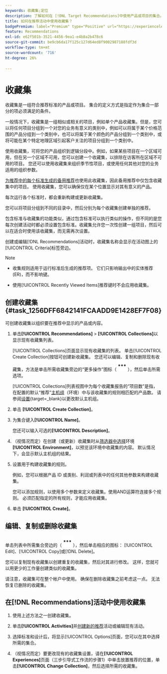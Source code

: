```yaml
---
keywords: 收藏集;定位
description: 了解如何在 [!DNL Target Recommendations]中使用产品或项目的集合。
title: 如何在推荐活动中使用收藏集？
badgePremium: label="Premium" type="Positive" url="https://experienceleague.adobe.com/docs/target/using/introduction/intro.html?lang=en#premium newtab=true" tooltip="查看Target Premium中包含的内容。"
feature: Recommendations
exl-id: e62f501b-3521-4456-9ea1-e4b8a2b478c6
source-git-commit: be9cb6da17f125c127d64ed8f9002987188fdf3d
workflow-type: tm+mt
source-wordcount: '716'
ht-degree: 26%

---
```


# 收藏集

收藏集是一组符合推荐标准的产品或项目。 集合的定义方式是指定作为集合一部分的项必须满足的条件。

一般情况下，收藏集是一组相似或相关的项目，例如单个产品收藏集。但是，您可以将任何项目分组到一个对您的业务有意义的类别中，例如可以将属于某个价格范围的产品分组到一个类别中，也可以将属于某个颜色的产品分组到一个类别中，或将可能在某个特定地理区域引起客户关注的项目分组到一个类别中。

使用收藏集，可将您的产品组织到逻辑分段中。例如，如果某些项目在一个区域可用，但在另一个区域不可用，您可以创建一个收藏集，以排除在访客所在区域不可用的项目。 您还可以使用收藏集来组织季节性项目，或使用任何其他对您的业务适用的组织参数。

[为推荐中的每个标准生成的备用推荐](/help/main/c-recommendations/c-algorithms/backup-recs.md)也使用此收藏集，因此备用推荐中仅包含收藏集中的项目。 使用收藏集，您可以确保仅在某个位置显示对其有意义的产品。

每次运行各个标准时，都会重新构建或更新收藏集。

您可以将项目分组到不同的目录中，然后分别为每个收藏集创建单独的推荐。

包含标准与收藏集的功能类似，通过包含标准可以执行类似的操作，但不同的是您每次创建活动时都必须设置包含标准。收藏集允许您一次性创建一组项目，然后可以在适合时使用该收藏集，而无需再次设置。

创建或编辑[!DNL Recommendations]活动时，收藏集名称会显示在活动图上的[!UICONTROL Criteria]标签旁边。

>[!NOTE]
>
>* 收集规则适用于运行标准后生成的推荐项。 它们只影响输出中的实体推荐(ER)，而不影响键。
>
>* 使用[!UICONTROL Recently Viewed Items]推荐键时不会应用收藏集。

## 创建收藏集 {#task_1256DFF6842141FCAADD9E1428EF7F08}

可创建收藏集以组织要在推荐中显示的产品或内容。

1. 单击&#x200B;**[!UICONTROL Recommendations]** > **[!UICONTROL Collections]**&#x200B;以显示现有收藏集列表。

   [!UICONTROL Collections]页面显示现有收藏集的列表。 单击[!UICONTROL Create Collection]按钮可创建新收藏集。 您还可以编辑、复制和删除现有收藏集，方法是单击所需收藏集旁边的“更多操作”图标（![更多操作图标](/help/main/assets/icons/MoreSmallList.svg)），然后单击所需选项。

   [!UICONTROL Collections]列表视图中为每个收藏集报告的“项目数”是指，在配置的默认“推荐”[主机组](/help/main/administrating-target/hosts.md)（环境）中与该收藏集的规则相匹配的产品数。 请参阅[设置](https://experienceleague.adobe.com/docs/target-dev/developer/recommendations.html){target=_blank}以更改默认主机组。

1. 单击 **[!UICONTROL Create Collection]**。

1. 为集合键入&#x200B;**[!UICONTROL Name]**。

   您还可以输入可选的&#x200B;**[!UICONTROL Description]**。

1. （视情况而定）在创建（或更新）收藏集时从[筛选器中选择](/help/main/administrating-target/environments.md)环境&#x200B;**[!UICONTROL Environment]**，以预览该环境中收藏集的内容。 默认情况下，会显示默认主机组的结果。

1. 设置用于构建收藏集的规则。

   例如，您可以根据产品 ID 或类别、利润或列表中的任何其他参数来构建收藏集。

   您可以添加规则，以使用多个参数来定义收藏集。使用AND运算符连接多个规则。 必须匹配指定的所有规则，才能应用收藏集。

1. 单击 **[!UICONTROL Create]**。

<!-- ## Create a collection using [!UICONTROL Advanced Search]

You can also create collections using [!UICONTROL Advanced Search] on the [Catalog Search](/help/main/c-recommendations/c-products/catalog-search.md#save-as) page ([!UICONTROL Recommendations] > [!UICONTROL Catalog Search] > [!UICONTROL Advanced Search]). 

![Save as dialog](/help/main/c-recommendations/c-products/assets/save-as.png)

After creating a search using "id > contains," for example, you can then click [!UICONTROL Save As] > [!UICONTROL Collection].

>[!IMPORTANT]
>
>The [!UICONTROL Advanced Search] functionality is case-insensitive; however, products returned at the time of delivery are based on case-sensitive search. This mismatch might lead to confusion. Ensure that you consider case-sensitivity when you create collections based on results using the [!UICONTROL Advanced Search] functionality. For example, if you perform a search for "Holiday," that initial search lists results containing "Holiday" and "holiday." If you then create a catalog with the intent to return products containing "holiday," only products containing "holiday" are returned. Products containing "Holiday" are not returned. -->

## 编辑、复制或删除收藏集

单击列表中所需集合旁边的（![更多操作图标](/help/main/assets/icons/MoreSmallList.svg)），然后单击相应的图标： [!UICONTROL Edit]、[!UICONTROL Copy]或[!DNL Delete]。

您可以复制现有收藏集以创建重复的收藏集，然后对其进行修改。 这样，您就可以用更少的工作量创建类似的收藏集。

请注意，收藏集可在整个帐户中使用。 确保在删除收藏集之前考虑这一点。 无法恢复已删除的收藏集。

## 在[!DNL Recommendations]活动中使用收藏集

1. 使用上述方法之一创建收藏集。

1. 单击&#x200B;**[!UICONTROL Activities]**&#x200B;并[创建新的推荐](/help/main/c-recommendations/t-create-recs-activity/create-recs-activity.md)活动或编辑现有活动。

1. 选择标准和设计后，将显示[!UICONTROL Options]页面，您可以在其中选择所需的集合。

1. （视情况而定）要更改现有的收藏集设置，请在&#x200B;**[!UICONTROL Experiences]**&#x200B;页面（三步引导式工作流的步骤1）中单击放置推荐的位置，单击&#x200B;**[!UICONTROL Change Collection]**，然后选择所需的收藏集。
